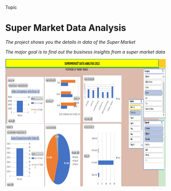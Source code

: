 Topic
# Super Market Data Analysis

*The project shows you the details in data of the Super Market*

*The major goal is to find out the business insights from a super market data*


<p align="center">
  <img width="960" height="400" src= "Screenshot from 2024-01-27 13-59-50.png">
</p>
